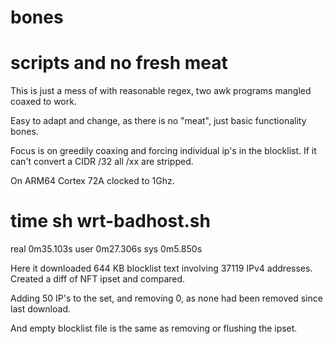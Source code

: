 # bones
# scripts and no fresh meat

This is just a mess of with reasonable regex, two awk programs mangled coaxed to work.

Easy to adapt and change, as there is no "meat", just basic functionality bones.

Focus is on greedily coaxing and forcing individual ip's in the blocklist.
If it can't convert a CIDR /32 all /xx are stripped.


On ARM64 Cortex 72A clocked to 1Ghz.

# time sh wrt-badhost.sh

real	0m35.103s
user	0m27.306s
sys	0m5.850s

Here it downloaded 644 KB blocklist text involving 37119 IPv4 addresses.
Created a diff of NFT ipset and compared.

Adding 50 IP's to the set, and removing 0, as none had been removed since last download.

And empty blocklist file is the same as removing or flushing the ipset.

